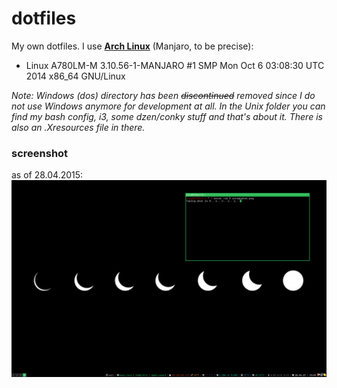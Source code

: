 dotfiles
========
My own dotfiles. I use [**Arch Linux**](https://archlinux.org) (Manjaro, to be precise):
* Linux A780LM-M 3.10.56-1-MANJARO #1 SMP Mon Oct 6 03:08:30 UTC 2014 x86_64 GNU/Linux

*Note: Windows (dos) directory has been ~~discontinued~~ removed since I do not use Windows anymore for development at all.
In the Unix folder you can find my bash config, i3, some dzen/conky stuff and that's about it. There is also an .Xresources file in there.*

### screenshot
as of 28.04.2015:
![this is how it looks no](https://raw.githubusercontent.com/infyhr/dotfiles/master/screenshot.png ".")
